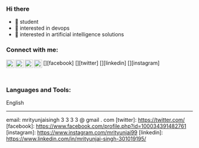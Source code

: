 ### Hi there
- 🔭 student
- 🌱 interested in devops
- 🌱 interested in artificial intelligence solutions
### Connect with me:

[<img align="left" alt="Sabesan | Facebook" width="22px" src="https://cdn.jsdelivr.net/npm/simple-icons@3.4.0/icons/facebook.svg" />][facebook]
[<img align="left" alt="Sabesan | Twitter" width="22px" src="https://cdn.jsdelivr.net/npm/simple-icons@v3/icons/twitter.svg" />][twitter]
[<img align="left" alt="Sabesan | LinkedIn" width="22px" src="https://cdn.jsdelivr.net/npm/simple-icons@v3/icons/linkedin.svg" />][linkedin]
[<img align="left" alt="Sabesan | Instagram" width="22px" src="https://cdn.jsdelivr.net/npm/simple-icons@v3/icons/instagram.svg" />][instagram]

<br />


### Languages and Tools:
English

---

email: mrityunjaisingh 3 3 3 3 @ gmail . com
[twitter]: https://twitter.com/
[facebook]: https://www.facebook.com/profile.php?id=100034391482761
[instagram]: https://www.instagram.com/mrityunjai99
[linkedin]: https://www.linkedin.com/in/mrityunjai-singh-301019195/
